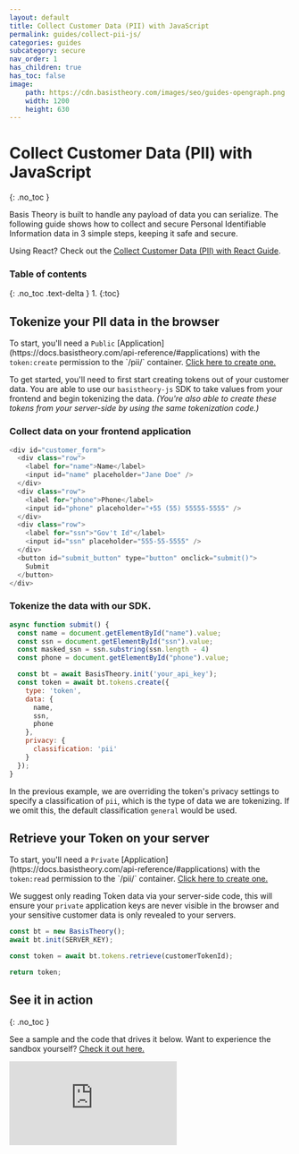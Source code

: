 ```yaml
---
layout: default
title: Collect Customer Data (PII) with JavaScript
permalink: guides/collect-pii-js/
categories: guides
subcategory: secure
nav_order: 1
has_children: true
has_toc: false
image:
    path: https://cdn.basistheory.com/images/seo/guides-opengraph.png
    width: 1200
    height: 630
---
```

# Collect Customer Data (PII) with JavaScript
{: .no_toc }

Basis Theory is built to handle any payload of data you can serialize. The following guide shows how to collect and secure Personal Identifiable Information data in 3 simple steps, keeping it safe and secure.

Using React? Check out the [Collect Customer Data (PII) with React Guide](/guides/collect-pii-react).

### Table of contents
{: .no_toc .text-delta }
1. 
{:toc}

## Tokenize your PII data in the browser

<span class="base-alert warning">
  <span>
    To start, you'll need a <code>Public</code> [Application](https://docs.basistheory.com/api-reference/#applications) 
    with the <code>token:create</code> permission to the `/pii/` container. 
    <a href="https://portal.basistheory.com/applications/create?application_template_id=da06cf91-caf4-44f4-886a-ab3d71d9ca5f" target="_blank">Click here to create one.</a>
  </span>
</span>

To get started, you'll need to first start creating tokens out of your customer data. You are able to use our <code>basistheory-js</code> SDK to take values from your frontend and begin tokenizing the data. *(You're also able to create these tokens from your server-side by using the same tokenization code.)*

### Collect data on your frontend application

```js
<div id="customer_form">
  <div class="row">
    <label for="name">Name</label>
    <input id="name" placeholder="Jane Doe" />
  </div>
  <div class="row">
    <label for="phone">Phone</label>
    <input id="phone" placeholder="+55 (55) 55555-5555" />
  </div>
  <div class="row">
    <label for="ssn">"Gov't Id"</label>
    <input id="ssn" placeholder="555-55-5555" />
  </div>
  <button id="submit_button" type="button" onclick="submit()">
    Submit
  </button>
</div>
```

### Tokenize the data with our SDK.

```js
async function submit() {
  const name = document.getElementById("name").value;
  const ssn = document.getElementById("ssn").value;
  const masked_ssn = ssn.substring(ssn.length - 4)
  const phone = document.getElementById("phone").value;

  const bt = await BasisTheory.init('your_api_key');
  const token = await bt.tokens.create({
    type: 'token',
    data: {
      name,
      ssn,
      phone
    },
    privacy: {
      classification: 'pii'
    }
  });
}
```

In the previous example, we are overriding the token's privacy settings to specify a classification of `pii`, which is the type of data we are tokenizing. If we omit this, the default classification `general` would be used. 

## Retrieve your Token on your server

<span class="base-alert warning">
  <span>
    To start, you'll need a <code>Private</code> [Application](https://docs.basistheory.com/api-reference/#applications) 
    with the <code>token:read</code> permission to the `/pii/` container. 
    <a href="https://portal.basistheory.com/applications/create?application_template_id=fa77330e-c50d-4f56-a6cb-6342711ae37d" target="_blank">Click here to create one.</a>
  </span>
</span>

We suggest only reading Token data via your server-side code, this will ensure your <code>private</code> application keys are never visible in the browser and your sensitive customer data is only revealed to your servers.

```js
const bt = new BasisTheory();
await bt.init(SERVER_KEY);

const token = await bt.tokens.retrieve(customerTokenId);

return token;
```

## See it in action
{: .no_toc }

See a sample and the code that drives it below. Want to experience the sandbox yourself? [Check it out here.](https://codesandbox.io/s/tokenize-customer-data-ifqz0)

<div class="iframe-container">
  <iframe src="https://codesandbox.io/embed/tokenize-customer-data-ifqz0?fontsize=14&hidenavigation=1&theme=dark" class="iframe-code" allowfullscreen="" frameborder="0"></iframe>
</div>
